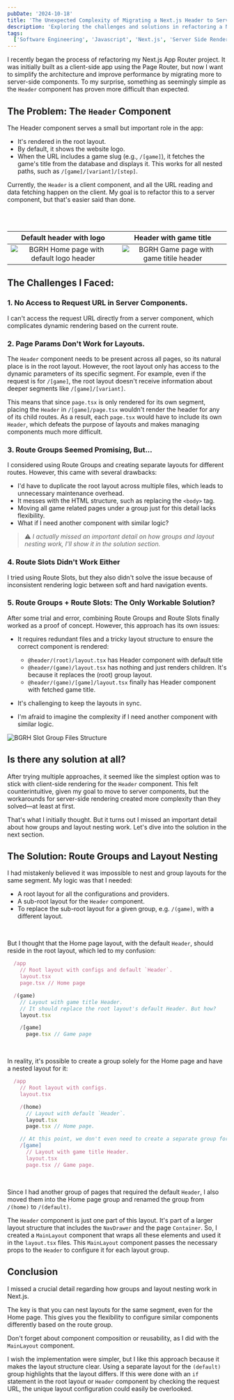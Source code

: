 ```yaml
---
pubDate: '2024-10-18'
title: 'The Unexpected Complexity of Migrating a Next.js Header to Server Components'
description: 'Exploring the challenges and solutions in refactoring a Next.js Header component from client-side to server-side rendering.'
tags:
  ['Software Engineering', 'Javascript', 'Next.js', 'Server Side Rendering', 'Routing']
---
```


I recently began the process of refactoring my Next.js App Router project. It was initially built as a client-side app using the Page Router, but now I want to simplify the architecture and improve performance by migrating more to server-side components. To my surprise, something as seemingly simple as the `Header` component has proven more difficult than expected.

## The Problem: The `Header` Component

The Header component serves a small but important role in the app:

- It's rendered in the root layout.
- By default, it shows the website logo.
- When the URL includes a game slug (e.g., `/[game]`), it fetches the game's title from the database and displays it. This works for all nested paths, such as `/[game]/[variant]/[step]`.

Currently, the `Header` is a client component, and all the URL reading and data fetching happen on the client. My goal is to refactor this to a server component, but that's easier said than done.

<br />
<br />

| Default header with logo | Header with game title |
| :----------------------: | :--------------------: |
| ![BGRH Home page with default logo header](images/bgrh-home-header.png) | ![BGRH Game page with game titile header](images/bgrh-game-header.png) |

## The Challenges I Faced:

### 1. No Access to Request URL in Server Components.

I can't access the request URL directly from a server component, which complicates dynamic rendering based on the current route.

### 2. Page Params Don't Work for Layouts.

The `Header` component needs to be present across all pages, so its natural place is in the root layout. However, the root layout only has access to the dynamic parameters of its specific segment. For example, even if the request is for `/[game]`, the root layout doesn't receive information about deeper segments like `/[game]/[variant]`.

This means that since `page.tsx` is only rendered for its own segment, placing the `Header` in `/[game]/page.tsx` wouldn't render the header for any of its child routes. As a result, each `page.tsx` would have to include its own `Header`, which defeats the purpose of layouts and makes managing components much more difficult.

### 3. Route Groups Seemed Promising, But...

I considered using Route Groups and creating separate layouts for different routes. However, this came with several drawbacks:

- I'd have to duplicate the root layout across multiple files, which leads to unnecessary maintenance overhead.
- It messes with the HTML structure, such as replacing the `<body>` tag.
- Moving all game related pages under a group just for this detail lacks flexibility.
- What if I need another component with similar logic?

> ⚠️ _I actually missed an important detail on how groups and layout nesting work, I'll show it in the solution section._

### 4. Route Slots Didn't Work Either

I tried using Route Slots, but they also didn't solve the issue because of inconsistent rendering logic between soft and hard navigation events.

### 5. Route Groups + Route Slots: The Only Workable Solution?

After some trial and error, combining Route Groups and Route Slots finally worked as a proof of concept. However, this approach has its own issues:

- It requires redundant files and a tricky layout structure to ensure the correct component is rendered:

  - `@header/(root)/layout.tsx` has Header component with default title
  - `@header/(game)/layout.tsx` has nothing and just renders children. It's because it replaces the (root) group layout.
  - `@header/(game)/[game]/layout.tsx` finally has Header component with fetched game title.

- It's challenging to keep the layouts in sync.
- I'm afraid to imagine the complexity if I need another component with similar logic.

![BGRH Slot Group Files Structure](images/bgrh-slot-group-files-structure.png)

## Is there any solution at all?

After trying multiple approaches, it seemed like the simplest option was to stick with client-side rendering for the `Header` component. This felt counterintuitive, given my goal to move to server components, but the workarounds for server-side rendering created more complexity than they solved—at least at first.

That's what I initially thought. But it turns out I missed an important detail about how groups and layout nesting work. Let's dive into the solution in the next section.

## The Solution: Route Groups and Layout Nesting

I had mistakenly believed it was impossible to nest and group layouts for the same segment. My logic was that I needed:

- A root layout for all the configurations and providers.
- A sub-root layout for the `Header` component.
- To replace the sub-root layout for a given group, e.g. `/(game)`, with a different layout.

<br />

But I thought that the Home page layout, with the default `Header`, should reside in the root layout, which led to my confusion:

```javascript
  /app
    // Root layout with configs and default `Header`.
    layout.tsx
    page.tsx // Home page

  /(game)
    // Layout with game title Header.
    // It should replace the root layout's default Header. But how?
    layout.tsx

    /[game]
      page.tsx // Game page
```

<br />

In reality, it's possible to create a group solely for the Home page and have a nested layout for it:

```javascript
  /app
    // Root layout with configs.
    layout.tsx 

    /(home)
      // Layout with default `Header`.
      layout.tsx
      page.tsx // Home page.

    // At this point, we don't even need to create a separate group for this segment.
    /[game]
      // Layout with game title Header.
      layout.tsx 
      page.tsx // Game page.
```
<br />

Since I had another group of pages that required the default `Header`, I also moved them into the Home page group and renamed the group from `/(home)` to `/(default)`.

The `Header` component is just one part of this layout. It's part of a larger layout structure that includes the `NavDrawer` and the page `Container`. So, I created a `MainLayout` component that wraps all these elements and used it in the `layout.tsx` files. This `MainLayout` component passes the necessary props to the `Header` to configure it for each layout group.

## Conclusion
I missed a crucial detail regarding how groups and layout nesting work in Next.js.

The key is that you can nest layouts for the same segment, even for the Home page. This gives you the flexibility to configure similar components differently based on the route group.

Don't forget about component composition or reusability, as I did with the `MainLayout` component.

I wish the implementation were simpler, but I like this approach because it makes the layout structure clear. Using a separate layout for the `(default)` group highlights that the layout differs. If this were done with an `if` statement in the root layout or `Header` component by checking the request URL, the unique layout configuration could easily be overlooked.
